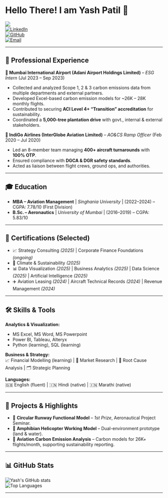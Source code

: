 # Hello There! I am Yash Patil 👋

[![](https://komarev.com/ghpvc/?username=yrp-yashpatil&flat-square)](https://github.com/yrp-yashpatil)  
[![LinkedIn](https://img.shields.io/badge/LinkedIn-Connect-white?logo=linkedin)](https://linkedin.com/in/yashpatil08)  
[![GitHub](https://img.shields.io/badge/GitHub-Follow-white?logo=github)](https://github.com/yrp-yashpatil)  
[![Email](https://img.shields.io/badge/Email-Contact%20Me-white?logo=email)](mailto:yrp.yashpatil@outlook.com) 

---

## 💼 Professional Experience

**🌱 Mumbai International Airport (Adani Airport Holdings Limited)** – *ESG Intern* (Jul 2023 – Sep 2023)  
- Collected and analyzed Scope 1, 2 & 3 carbon emissions data from multiple departments and external partners. 
- Developed Excel-based carbon emission models for ~26K – 28K monthly flights.
- Contributed to securing **ACI Level 4+ “Transition” accreditation** for sustainability.  
- Coordinated a **5,000-tree plantation drive** with govt., internal & external stakeholders.

**🛫 IndiGo Airlines (InterGlobe Aviation Limited)** – *AO&CS Ramp Officer* (Feb 2020 – Jul 2020)  
- Led an 8-member team managing **400+ aircraft turnarounds** with **100% OTP**.  
- Ensured compliance with **DGCA & DGR safety standards**.  
- Acted as liaison between flight crews, ground ops, and authorities.  

---

## 🎓 Education  
- **MBA – Aviation Management** | *Singhania University* | (2022–2024) – CGPA: 7.78/10 (First Division)  
- **B.Sc. – Aeronautics** | *University of Mumbai* | (2016–2019) – CGPA: 5.83/10  

---

## 📜 Certifications (Selected)  
- 📈 Strategy Consulting *(2025)* | Corporate Finance Foundations *(ongoing)*  
- 🌱 Climate & Sustainability *(2025)*  
- 📊 Data Visualization *(2025)* | Business Analytics *(2025)* | Data Science *(2025)* | Artificial Intelligence *(2025)*  
- ✈️ Aviation Leasing *(2024)* | Aircraft Technical Records *(2024)* | Revenue Management *(2024)*  

---

## 🛠️ Skills & Tools  
**Analytics & Visualization:**  
- MS Excel, MS Word, MS Powerpoint
- Power BI, Tableau, Alteryx
- Python (learning), SQL (learning) 

**Business & Strategy:**  
📈 Financial Modelling (learning) | 🔎 Market Research | 🧩 Root Cause Analysis | 🗂️ Strategic Planning

**Languages:**  
🇬🇧 English (fluent) | 🇮🇳 Hindi (native) | 🇮🇳 Marathi (native)  

---

## 🚀 Projects & Highlights  
- 🛫 **Circular Runway Functional Model** – *1st Prize*, Aeronautical Project Seminar.  
- 🚁 **Amphibian Helicopter Working Model** – Dual-environment prototype (land & water).  
- 🌱 **Aviation Carbon Emission Analysis** – Carbon models for 26K+ flights/month, supporting sustainability reporting.  

---

## 📊 GitHub Stats  
![Yash's GitHub stats](https://github-readme-stats.vercel.app/api?username=yrp-yashpatil&show_icons=true&theme=tokyonight)  
![Top Languages](https://github-readme-stats.vercel.app/api/top-langs/?username=yrp-yashpatil&layout=compact&theme=tokyonight)  

---
